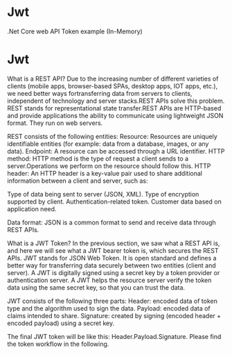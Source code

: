 # Jwt
.Net Core web API Token example (In-Memory)

# Jwt
What is a REST API?
Due to the increasing number of different varieties of clients (mobile apps, browser-based SPAs, desktop apps, IOT apps, etc.), we need better ways fortransferring data 
from servers to clients, independent of technology and server stacks.REST APIs solve this problem. REST stands for representational state transfer.REST APIs are HTTP-based 
and provide applications the ability to communicate using lightweight JSON format. They run on web servers.

REST consists of the following entities:
Resource: Resources are uniquely identifiable entities (for example: data from a database, images, or any data).
Endpoint: A resource can be accessed through a URL identifier.
HTTP method: HTTP method is the type of request a client sends to a server.Operations we perform on the resource should follow this.
HTTP header: An HTTP header is a key-value pair used to share additional information between a client and server, such as:

Type of data being sent to server (JSON, XML).
Type of encryption supported by client.
Authentication-related token.
Customer data based on application need.

Data format: JSON is a common format to send and receive data through REST APIs.

What is a JWT Token?
In the previous section, we saw what a REST API is, and here we will see what a JWT bearer token is, which secures the REST APIs. JWT stands for JSON Web Token. 
It is open standard and defines a better way for transferring data securely between two entities (client and server).
A JWT is digitally signed using a secret key by a token provider or authentication server. A JWT helps the resource server verify the token data using the same secret key, 
so that you can trust the data.

JWT consists of the following three parts:
Header: encoded data of token type and the algorithm used to sign the data.
Payload: encoded data of claims intended to share.
Signature: created by signing (encoded header + encoded payload) using a
secret key.

The final JWT token will be like this: Header.Payload.Signature. Please find the token workflow in the following.





